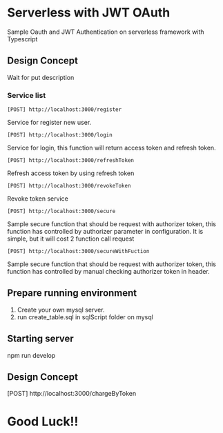 # Serverless with JWT OAuth 
Sample Oauth and JWT Authentication on serverless framework with Typescript 

## Design Concept 
Wait for put description

### Service list

```
[POST] http://localhost:3000/register
```
Service for register new user.

```
[POST] http://localhost:3000/login
```
Service for login, this function will return access token and refresh token.

```
[POST] http://localhost:3000/refreshToken
```
Refresh access token by using refresh token

```
[POST] http://localhost:3000/revokeToken
```
Revoke token service

```
[POST] http://localhost:3000/secure
```
Sample secure function that should be request with authorizer token, this function has controlled by authorizer parameter in configuration.
It is simple, but it will cost 2 function call request <one for authorizer and another one for request processing>

```
[POST] http://localhost:3000/secureWithFuction
```
Sample secure function that should be request with authorizer token, this function has controlled by manual checking authorizer token in header.

## Prepare running environment 
1. Create your own mysql server.
2. run create_table.sql in sqlScript folder on mysql

## Starting server
npm run develop

## Design Concept 
[POST] http://localhost:3000/chargeByToken

# Good Luck!!
